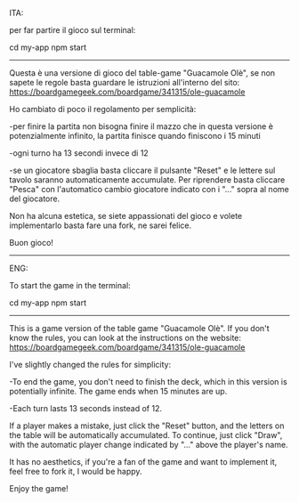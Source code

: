 ITA:

per far partire il gioco sul terminal:

cd my-app
npm start

-----------------------

Questa è una versione di gioco del table-game "Guacamole Olè", se non sapete le regole basta guardare le istruzioni all'interno del sito: https://boardgamegeek.com/boardgame/341315/ole-guacamole

Ho cambiato di poco il regolamento per semplicità:

-per finire la partita non bisogna finire il mazzo che in questa versione è potenzialmente infinito, la partita finisce quando finiscono i 15 minuti

-ogni turno ha 13 secondi invece di 12

-se un giocatore sbaglia basta cliccare il pulsante "Reset" e le lettere sul tavolo saranno automaticamente accumulate. Per riprendere basta cliccare "Pesca" con l'automatico cambio giocatore indicato con i "..." sopra al nome del giocatore.

Non ha alcuna estetica, se siete appassionati del gioco e volete implementarlo basta fare una fork, ne sarei felice.

Buon gioco!

------------------


ENG:

To start the game in the terminal:

cd my-app
npm start

---------------------------------

This is a game version of the table game "Guacamole Olè". If you don't know the rules, you can look at the instructions on the website: https://boardgamegeek.com/boardgame/341315/ole-guacamole

I've slightly changed the rules for simplicity:

-To end the game, you don't need to finish the deck, which in this version is potentially infinite. The game ends when 15 minutes are up.

-Each turn lasts 13 seconds instead of 12.

If a player makes a mistake, just click the "Reset" button, and the letters on the table will be automatically accumulated. To continue, just click "Draw", with the automatic player change indicated by "..." above the player's name.

It has no aesthetics, if you're a fan of the game and want to implement it, feel free to fork it, I would be happy.

Enjoy the game!
